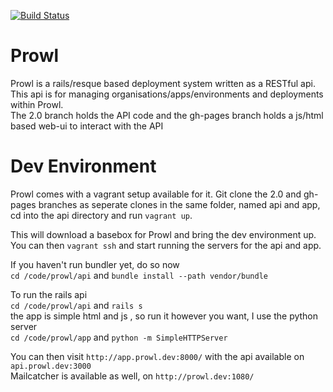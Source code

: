 [![Build Status](https://travis-ci.org/gabriel403/Prowl.svg?branch=2.0)](https://travis-ci.org/gabriel403/Prowl)

Prowl
===
Prowl is a rails/resque based deployment system written as a RESTful api.  
This api is for managing organisations/apps/environments and deployments within Prowl.  
The 2.0 branch holds the API code and the gh-pages branch holds a js/html based web-ui to interact with the API

Dev Environment
===
Prowl comes with a vagrant setup available for it. Git clone the 2.0 and gh-pages branches as seperate clones in the same folder, named api and app,  
cd into the api directory and run `vagrant up`.  

This will download a basebox for Prowl and bring the dev environment up.  
You can then `vagrant ssh` and start running the servers for the api and app.  

If you haven't run bundler yet, do so now  
`cd /code/prowl/api` and `bundle install --path vendor/bundle`  

To run the rails api  
`cd /code/prowl/api` and `rails s`  
the app is simple html and js , so run it however you want, I use the python server  
`cd /code/prowl/app` and `python -m SimpleHTTPServer`  

You can then visit `http://app.prowl.dev:8000/` with the api available on `api.prowl.dev:3000`  
Mailcatcher is available as well, on `http://prowl.dev:1080/`  
